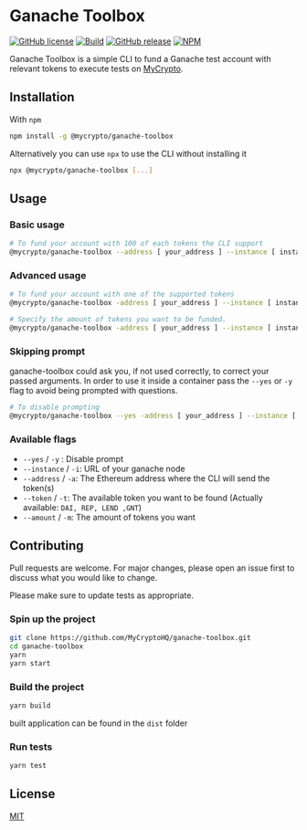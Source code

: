 # Ganache Toolbox

[![GitHub license](https://img.shields.io/github/license/MyCryptoHQ/ganache-toolbox.svg)](https://github.com/MyCryptoHQ/ganache-toolbox/blob/master/LICENSE)
[![Build](https://github.com/MyCryptoHQ/ganache-toolbox/workflows/GitHub%20CI/badge.svg?branch=master)](https://github.com/MyCryptoHQ/MyCrypto/actions)
[![GitHub release](https://img.shields.io/github/release/MyCryptoHQ/ganache-toolbox.svg)](https://GitHub.com/MyCryptoHQ/ganache-toolbox/releases/)
[![NPM](https://nodei.co/npm/ganache-toolbox.png?mini=true)](https://npmjs.org/package/ganache-toolbox)

Ganache Toolbox is a simple CLI to fund a Ganache test account with relevant tokens to execute tests on [MyCrypto](https://github.com/MyCryptoHQ/MyCrypto).

## Installation

With `npm`

```bash
npm install -g @mycrypto/ganache-toolbox
```

Alternatively you can use `npx` to use the CLI without installing it

```bash
npx @mycrypto/ganache-toolbox [...]
```

## Usage

### Basic usage

```bash
# To fund your account with 100 of each tokens the CLI support
@mycrypto/ganache-toolbox --address [ your_address ] --instance [ instance_url ]
```

### Advanced usage

```bash
# To fund your account with one of the supported tokens
@mycrypto/ganache-toolbox -address [ your_address ] --instance [ instance_url ] --token [ DAI | REP | LEND | GNT ]
```

```bash
# Specify the amount of tokens you want to be funded.
@mycrypto/ganache-toolbox -address [ your_address ] --instance [ instance_url ] --amount [0...10000]
```

### Skipping prompt

ganache-toolbox could ask you, if not used correctly, to correct your passed arguments. In order to use it inside a container pass the `--yes` or `-y` flag to avoid being prompted with questions.

```bash
# To disable prompting
@mycrypto/ganache-toolbox --yes -address [ your_address ] --instance [ instance_url ]
```

### Available flags

- `--yes` / `-y` : Disable prompt
- `--instance` / `-i`: URL of your ganache node
- `--address` / `-a`: The Ethereum address where the CLI will send the token(s)
- `--token` / `-t`: The available token you want to be found (Actually available: `DAI, REP, LEND ,GNT`)
- `--amount` / `-m`: The amount of tokens you want

## Contributing

Pull requests are welcome. For major changes, please open an issue first to discuss what you would like to change.

Please make sure to update tests as appropriate.

### Spin up the project

```bash
git clone https://github.com/MyCryptoHQ/ganache-toolbox.git
cd ganache-toolbox
yarn
yarn start
```

### Build the project

```bash
yarn build
```

built application can be found in the `dist` folder

### Run tests

```bash
yarn test
```

## License

[MIT](https://choosealicense.com/licenses/mit/)
